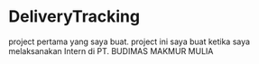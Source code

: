 # DeliveryTracking

project pertama yang saya buat. 
project ini saya buat ketika saya melaksanakan Intern di PT. BUDIMAS MAKMUR MULIA

